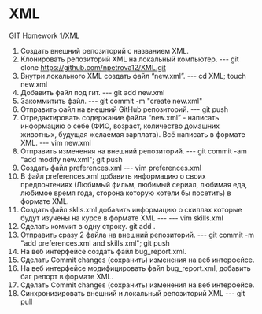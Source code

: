 # XML
GIT Homework 1/XML
1. Создать внешний репозиторий c названием XML. 
2. Клонировать репозиторий XML на локальный компьютер. --- git clone https://github.com/npetrova12/XML.git
3. Внутри локального XML создать файл “new.xml”. --- cd XML; touch new.xml
4. Добавить файл под гит. --- git add new.xml
 25. Закоммитить файл. --- git commit -m "create new.xml"
 26. Отправить файл на внешний GitHub репозиторий. --- git push
 27. Отредактировать содержание файла “new.xml” - написать информацию о себе (ФИО, возраст, количество домашних животных, будущая желаемая зарплата). Всё написать в формате XML. --- vim new.xml
 28. Отправить изменения на внешний репозиторий. --- git commit -am "add modify new.xml"; git push
 29. Создать файл preferences.xml --- vim preferences.xml
 30. В файл preferences.xml добавить информацию о своих предпочтениях (Любимый фильм, любимый сериал, любимая еда, любимое время года, сторона которую хотели бы посетить) в формате XML.
 31. Создать файл sklls.xml добавить информацию о скиллах которые будут изучены на курсе в формате XML --- --- vim skills.xml
 32. Сделать коммит в одну строку. git add .  
 33. Отправить сразу 2 файла на внешний репозиторий. --- git commit -m "add preferences.xml and skills.xml"; git push
 34. На веб интерфейсе создать файл bug_report.xml.
 35. Сделать Commit changes (сохранить) изменения на веб интерфейсе.
 36. На веб интерфейсе модифицировать файл bug_report.xml, добавить баг репорт в формате XML.
 37. Сделать Commit changes (сохранить) изменения на веб интерфейсе.
 38. Синхронизировать внешний и локальный репозиторий XML  --- git pull
